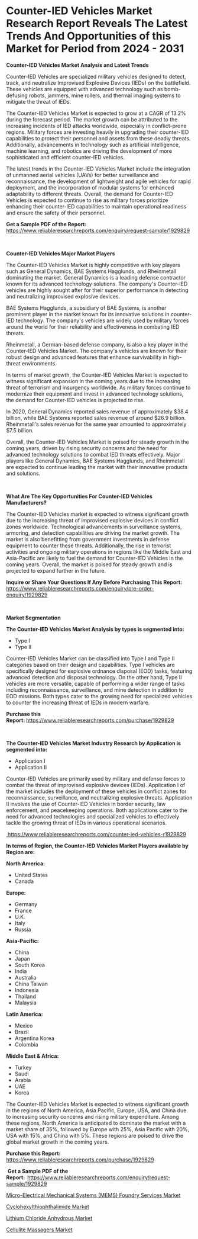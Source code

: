 <p><h1>Counter-IED Vehicles Market Research Report Reveals The Latest Trends And Opportunities of this Market for Period from 2024 - 2031</h1></p><p><strong>Counter-IED Vehicles Market Analysis and Latest Trends</strong></p>
<p><p>Counter-IED Vehicles are specialized military vehicles designed to detect, track, and neutralize Improvised Explosive Devices (IEDs) on the battlefield. These vehicles are equipped with advanced technology such as bomb-defusing robots, jammers, mine rollers, and thermal imaging systems to mitigate the threat of IEDs.</p><p>The Counter-IED Vehicles Market is expected to grow at a CAGR of 13.2% during the forecast period. The market growth can be attributed to the increasing incidents of IED attacks worldwide, especially in conflict-prone regions. Military forces are investing heavily in upgrading their counter-IED capabilities to protect their personnel and assets from these deadly threats. Additionally, advancements in technology such as artificial intelligence, machine learning, and robotics are driving the development of more sophisticated and efficient counter-IED vehicles.</p><p>The latest trends in the Counter-IED Vehicles Market include the integration of unmanned aerial vehicles (UAVs) for better surveillance and reconnaissance, the development of lightweight and agile vehicles for rapid deployment, and the incorporation of modular systems for enhanced adaptability to different threats. Overall, the demand for Counter-IED Vehicles is expected to continue to rise as military forces prioritize enhancing their counter-IED capabilities to maintain operational readiness and ensure the safety of their personnel.</p></p>
<p><strong>Get a Sample PDF of the Report:&nbsp;</strong> <a href="https://www.reliableresearchreports.com/enquiry/request-sample/1929829">https://www.reliableresearchreports.com/enquiry/request-sample/1929829</a></p>
<p>&nbsp;</p>
<p><strong>Counter-IED Vehicles Major Market Players</strong></p>
<p><p>The Counter-IED Vehicles Market is highly competitive with key players such as General Dynamics, BAE Systems Hagglunds, and Rheinmetall dominating the market. General Dynamics is a leading defense contractor known for its advanced technology solutions. The company's Counter-IED vehicles are highly sought after for their superior performance in detecting and neutralizing improvised explosive devices.</p><p>BAE Systems Hagglunds, a subsidiary of BAE Systems, is another prominent player in the market known for its innovative solutions in counter-IED technology. The company's vehicles are widely used by military forces around the world for their reliability and effectiveness in combating IED threats.</p><p>Rheinmetall, a German-based defense company, is also a key player in the Counter-IED Vehicles Market. The company's vehicles are known for their robust design and advanced features that enhance survivability in high-threat environments.</p><p>In terms of market growth, the Counter-IED Vehicles Market is expected to witness significant expansion in the coming years due to the increasing threat of terrorism and insurgency worldwide. As military forces continue to modernize their equipment and invest in advanced technology solutions, the demand for Counter-IED vehicles is projected to rise.</p><p>In 2020, General Dynamics reported sales revenue of approximately $38.4 billion, while BAE Systems reported sales revenue of around $26.9 billion. Rheinmetall's sales revenue for the same year amounted to approximately $7.5 billion.</p><p>Overall, the Counter-IED Vehicles Market is poised for steady growth in the coming years, driven by rising security concerns and the need for advanced technology solutions to combat IED threats effectively. Major players like General Dynamics, BAE Systems Hagglunds, and Rheinmetall are expected to continue leading the market with their innovative products and solutions.</p></p>
<p>&nbsp;</p>
<p><strong>What Are The Key Opportunities For Counter-IED Vehicles Manufacturers?</strong></p>
<p><p>The Counter-IED Vehicles market is expected to witness significant growth due to the increasing threat of improvised explosive devices in conflict zones worldwide. Technological advancements in surveillance systems, armoring, and detection capabilities are driving the market growth. The market is also benefitting from government investments in defense equipment to counter these threats. Additionally, the rise in terrorist activities and ongoing military operations in regions like the Middle East and Asia-Pacific are likely to fuel the demand for Counter-IED Vehicles in the coming years. Overall, the market is poised for steady growth and is projected to expand further in the future.</p></p>
<p><strong>Inquire or Share Your Questions If Any Before Purchasing This Report:</strong> <a href="https://www.reliableresearchreports.com/enquiry/pre-order-enquiry/1929829">https://www.reliableresearchreports.com/enquiry/pre-order-enquiry/1929829</a></p>
<p>&nbsp;</p>
<p><strong>Market Segmentation</strong></p>
<p><strong>The Counter-IED Vehicles Market Analysis by types is segmented into:</strong></p>
<p><ul><li>Type I</li><li>Type II</li></ul></p>
<p><p>Counter-IED Vehicles Market can be classified into Type I and Type II categories based on their design and capabilities. Type I vehicles are specifically designed for explosive ordnance disposal (EOD) tasks, featuring advanced detection and disposal technology. On the other hand, Type II vehicles are more versatile, capable of performing a wider range of tasks including reconnaissance, surveillance, and mine detection in addition to EOD missions. Both types cater to the growing need for specialized vehicles to counter the increasing threat of IEDs in modern warfare.</p></p>
<p><strong>Purchase this Report:&nbsp;</strong><a href="https://www.reliableresearchreports.com/purchase/1929829">https://www.reliableresearchreports.com/purchase/1929829</a></p>
<p>&nbsp;</p>
<p><strong>The Counter-IED Vehicles Market Industry Research by Application is segmented into:</strong></p>
<p><ul><li>Application I</li><li>Application II</li></ul></p>
<p><p>Counter-IED Vehicles are primarily used by military and defense forces to combat the threat of improvised explosive devices (IEDs). Application I of the market includes the deployment of these vehicles in conflict zones for reconnaissance, surveillance, and neutralizing explosive threats. Application II involves the use of Counter-IED Vehicles in border security, law enforcement, and peacekeeping operations. Both applications cater to the need for advanced technologies and specialized vehicles to effectively tackle the growing threat of IEDs in various operational scenarios.</p></p>
<p><a href="https://www.reliableresearchreports.com/counter-ied-vehicles-r1929829">&nbsp;https://www.reliableresearchreports.com/counter-ied-vehicles-r1929829</a></p>
<p><strong>In terms of Region, the Counter-IED Vehicles Market Players available by Region are:</strong></p>
<p>
    <p> <strong> North America: </strong>
        <ul>
            <li>United States</li>
            <li>Canada</li>
        </ul>
        </p> 
    <p> <strong> Europe: </strong>
        <ul>
            <li>Germany</li>
            <li>France</li>
            <li>U.K.</li>
            <li>Italy</li>
            <li>Russia</li>
        </ul>
        </p> 
    <p> <strong> Asia-Pacific: </strong>
        <ul>
            <li>China</li>
            <li>Japan</li>
            <li>South Korea</li>
            <li>India</li>
            <li>Australia</li>
            <li>China Taiwan</li>
            <li>Indonesia</li>
            <li>Thailand</li>
            <li>Malaysia</li>
        </ul>
        </p> 
    <p> <strong> Latin America: </strong>
        <ul>
            <li>Mexico</li>
            <li>Brazil</li>
            <li>Argentina Korea</li>
            <li>Colombia</li>
        </ul>
        </p> 
    <p> <strong> Middle East & Africa: </strong>
        <ul>
            <li>Turkey</li>
            <li>Saudi</li>
            <li>Arabia</li>
            <li>UAE</li>
            <li>Korea</li>
        </ul>
    </p>
    </p>
<p><p>The Counter-IED Vehicles Market is expected to witness significant growth in the regions of North America, Asia Pacific, Europe, USA, and China due to increasing security concerns and rising military expenditure. Among these regions, North America is anticipated to dominate the market with a market share of 35%, followed by Europe with 25%, Asia Pacific with 20%, USA with 15%, and China with 5%. These regions are poised to drive the global market growth in the coming years.</p></p>
<p><strong>Purchase this Report: </strong><a href="https://www.reliableresearchreports.com/purchase/1929829">https://www.reliableresearchreports.com/purchase/1929829</a></p>
<p>&nbsp;<strong>Get a Sample PDF of the Report:&nbsp;&nbsp;</strong><a href="https://www.reliableresearchreports.com/enquiry/request-sample/1929829">https://www.reliableresearchreports.com/enquiry/request-sample/1929829</a></p>
<p><strong></strong></p>
<p><p><a href="https://github.com/abigailsutherland7889/Market-Research-Report-List-1/blob/main/micro-electrical-mechanical-systems-mems-foundry-services-market.md">Micro-Electrical Mechanical Systems (MEMS) Foundry Services Market</a></p><p><a href="https://www.linkedin.com/pulse/cyclohexylthiophthalimide-market-trends-analysis-opportunities-gqm1e">Cyclohexylthiophthalimide Market</a></p><p><a href="https://www.linkedin.com/pulse/global-lithium-chloride-anhydrous-market-status-2024-2031-forecast-sggdc">Lithium Chloride Anhydrous Market</a></p><p><a href="https://github.com/brittnycachero596/Market-Research-Report-List-1/blob/main/cellulite-massagers-market.md">Cellulite Massagers Market</a></p></p>
